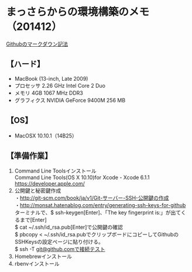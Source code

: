 
まっさらからの環境構築のメモ（201412）  
=====================================
[Githubのマークダウン記法](http://codechord.com/2012/01/readme-markdown/ "") 

【ハード】
----------
*	MacBook (13-inch, Late 2009)
*	プロセッサ 2.26 GHz Intel Core 2 Duo
*	メモリ 4GB 1067 MHz DDR3
*	グラフィクス NVIDIA GeForce 9400M 256 MB

【OS】
----------
*	MacOSX 10.10.1（14B25）

【準備作業】
----------
1. Command Line Toolsインストール  
Command Line Tools(OS X 10.10)for Xcode - Xcode 6.1.1   
https://developer.apple.com/  
2. 公開鍵と秘密鍵作成  
・http://git-scm.com/book/ja/v1/Git-サーバー-SSH-公開鍵の作成  
・http://monsat.hatenablog.com/entry/generating-ssh-keys-for-github  
ターミナルで、$ ssh-keygen[Enter]、「The key fingerprint is:」が出てくるまで[Enter]  
$ cat ~/.ssh/id_rsa.pub[Enter]で公開鍵の確認  
$ pbcopy < ~/.ssh/id_rsa.pubでクリップボードにコピーしてGithubのSSHKeysの設定ページに貼り付ける。  
$ ssh -T git@github.comで接続テスト  
3. Homebrewインストール  
4. rbenvインストール  

